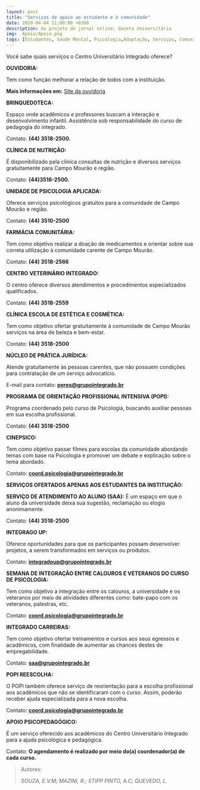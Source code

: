 ```yaml
---
layout: post
title: "Serviços de apoio ao estudante e à comunidade"
date: 2020-04-04 11:00:00 +0300
description: Ao projeto de jornal online; Gazeta Universitária
img:  Apoio/Apoio.png
tags: [Estudantes, Saúde Mental, Psicologia,Adaptação, Serviços, Comunidade, Auxílio, Ouvidoria, Integrado, Campo Mourão] 
---
```

Você sabe quais serviços o Centro Universitário Integrado oferece?

**OUVIDORIA:**

Tem como função melhorar a relação de todos com a instituição. 

**Mais informações em:** [Site da ouvidoria](https://www.grupointegrado.com.br/o-integrado/ouvidoria) 

**BRINQUEDOTECA:**

Espaço onde acadêmicos e professores buscam a interação e desenvolvimento infantil. Assistência sob responsabilidade do curso de pedagogia do integrado.

Contato: **(44) 3518-2500.**

**CLÍNICA DE NUTRIÇÃO:**

É disponibilizado pela clínica consultas de nutrição e diversos serviços gratuitamente para Campo Mourão e região.

Contato: **(44)3518-2500.**

**UNIDADE DE PSICOLOGIA APLICADA:**

Oferece serviços psicológicos gratuitos para a comunidade de Campo Mourão e região.

Contato: **(44) 3510-2500**

**FARMÁCIA COMUNITÁRIA:**

Tem como objetivo realizar a doação de medicamentos e orientar sobre sua correta utilização à comunidade carente de Campo Mourão.

Contato: **(44) 3518-2566**

**CENTRO VETERINÁRIO INTEGRADO:**

O centro oferece diversos atendimentos e procedimentos especializados qualificados.

Contato: **(44) 3518-2559**

**CLÍNICA ESCOLA DE ESTÉTICA E COSMÉTICA:**

Tem como objetivo ofertar gratuitamente à comunidade de Campo Mourão serviços na área de beleza e bem-estar.

Contato: **(44) 3518-2500**

**NÚCLEO DE PRÁTICA JURÍDICA:**

Atende gratuitamente às pessoas carentes, que não possuem condições para contratação de um serviço advocatício.

E-mail para contato: **peres@grupointegrado.br**

**PROGRAMA DE ORIENTAÇÃO PROFISSIONAL INTENSIVA (POPI):**

Programa coordenado pelo curso de Psicologia, buscando auxiliar pessoas em sua escolha profissional.

Contato: **(44) 3518-2500**

**CINEPSICO:**

Tem como objetivo passar filmes para escolas da comunidade abordando temas com base na Psicologia e promover um debate e explicação sobre o tema abordado.

Contato: **coord.psicologia@grupointegrado.br**

**SERVIÇOS OFERTADOS APENAS AOS ESTUDANTES DA INSTITUIÇÃO:**

**SERVIÇO DE ATENDIMENTO AO ALUNO (SAA):**
É um espaço em que o aluno da universidade deixa sua sugestão, reclamação ou elogio anonimamente. 

Contato: **(44) 3518-2500** 

**INTEGRAGO UP:**

Oferece oportunidades para que os participantes possam desenvolver projetos, a serem transformados em serviços ou produtos.

Contato: **integradoup@grupointegrado.br**

**SEMANA DE INTEGRAÇÃO ENTRE CALOUROS E VETERANOS DO CURSO DE PSICOLOGIA:**

Tem como objetivo a integração entre os calouros, a universidade e os veteranos por meio de atividades diferentes como: bate-papo com os veteranos, palestras, etc.

Contato: **coord.psicologia@grupointegrado.br**

**INTEGRADO CARREIRAS:**

Tem como objetivo ofertar treinamentos e cursos aos seus egressos e acadêmicos, com finalidade de aumentar as chances destes de empregabilidade.

Contato: **saa@grupointegrado.br**

**POPI REESCOLHA:**

O POPI também oferece serviço de reorientação para a escolha profissional aos acadêmicos que não se
identificaram com o curso. Assim, poderão receber ajuda especializada para a nova escolha.

Contato: **coord.psicologia@grupointegrado.br**

**APOIO PSICOPEDAGÓGICO:**

É um serviço oferecido aos acadêmicos do Centro Universitário Integrado para a ajuda psicológica e pedagógica.

Contato: **O agendamento é realizado por meio do(a) coordenador(a) de cada curso.**
 
> Autores:
>
> <cite> SOUZA, E.V.M; MAZINI, R.; STIPP PINTO, A.C; QUEVEDO, L.</cite>
